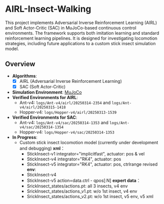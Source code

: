 # AIRL-Insect-Walking

This project implements Adversarial Inverse Reinforcement Learning (AIRL) and Soft Actor-Critic (SAC) in MuJoCo-based continuous control environments. The framework supports both imitation learning and standard reinforcement learning pipelines. It is designed for investigating locomotion strategies, including future applications to a custom stick insect simulation model.


## Overview

- **Algorithms**: 
  - [x] AIRL (Adversarial Inverse Reinforcement Learning)
  - [x] SAC (Soft Actor-Critic)

- **Simulation Environment**: [MuJoCo](https://mujoco.org/)
- **Verified Environments for AIRL**:
  - Ant-v4: `logs/Ant-v4/airl/20250314-2354` and `logs/Ant-v4/airl/20250315-1418`
  - Hopper-v4: `logs/Hopper-v4/airl/20250313-1539`
- **Verified Environments for SAC**:
  - Ant-v4: `logs/Ant-v4/sac/20250314-1353` and `logs/Ant-v4/sac/20250314-1354`
  - Hopper-v4: `logs/Hopper-v4/sac/20250314-1353`
- **In Progress**:
  - Custom stick insect locomotion model (currently under development and debugging)
    **xml**：
    - StickInsect-v1 integrator="implicitfast", actuator: pos & vel
    - StickInsect-v4 integrator="RK4", actuator: pos
    - StickInsect-v5 integrator="RK4", actuator: pos, ctrlrange revised
    **env**:
    - StickInsect-v4
    - StickInsect-v5 action=data.ctrl - qpos[:N]
    **expert data**：
    - SrickInsect_states/actions.pt: all 3 insects, v4 env
    - SrickInsect_states/actions_v1.pt: w/o 1st insect, v4 env
    - SrickInsect_states/actions_v2.pt: w/o 1st insect, v5 env, v5 xml